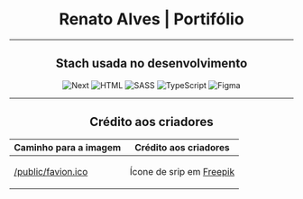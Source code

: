<div align="center">
  <h1>Renato Alves | Portifólio</h1>
  <hr />

  <h2>Stach usada no desenvolvimento</h2>
  <div>
    <img src="https://skillicons.dev/icons?i=next" title="Next" />
    <img src="https://skillicons.dev/icons?i=html" title="HTML" />
    <img src="https://skillicons.dev/icons?i=sass" title="SASS" />
    <img src="https://skillicons.dev/icons?i=ts" title="TypeScript" />
    <img src="https://skillicons.dev/icons?i=figma" title="Figma" />
  </div>
  <hr/>

  <h2>Crédito aos criadores</h2>
  
  Caminho para a imagem | Crédito aos criadores
  --- | ---
  <a target="_blank" rel="noopener" href="https://br.freepik.com/icone/cafe_1269075">/public/favion.ico</a> | <p>Ícone de srip em <a target="_blank" rel="noopener" href="https://br.freepik.com/icone/cafe_1269075">Freepik</a></p>
</div>
